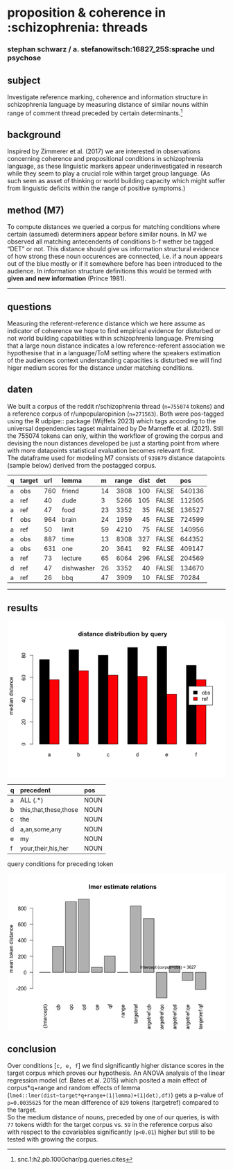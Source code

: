 <!--# xTitle-->

# proposition & coherence in :schizophrenia: threads

### stephan schwarz / a. stefanowitsch:16827_25S:sprache und psychose

## subject

Investigate reference marking, coherence and information structure in schizophrenia language by measuring distance of similar nouns within range of comment thread preceded by certain determinants.[^1]

## background

Inspired by Zimmerer et al. (2017) we are interested in observations concerning coherence and propositional conditions in schizophrenia language, as these linguistic markers appear underinvestigated in research while they seem to play a crucial role within target group language. (As such seen as asset of thinking or world building capacity which might suffer from linguistic deficits within the range of positive symptoms.)

## method (M7)

To compute distances we queried a corpus for matching conditions where certain (assumed) determiners appear before similar nouns. In M7 we observed all matching antecendents of conditions b-f wether be tagged “DET” or not. This distance should give us information structural evidence of how strong these noun occurences are connected, i.e. if a noun appears out of the blue mostly or if it somewhere before has been introduced to the audience. In information structure definitions this would be termed with **given and new information** (Prince 1981).

------------------------------------------------------------------------

## questions

Measuring the referent-reference distance which we here assume as indicator of coherence we hope to find empirical evidence for disturbed or not world building capabilities within schizophrenia language. Premising that a large noun distance indicates a low reference-referent association we hypothesise that in a language/ToM setting where the speakers estimation of the audiences context understanding capacities is disturbed we will find higer medium scores for the distance under matching conditions.

## daten

We built a corpus of the reddit r/schizophrenia thread (`n=755074` tokens) and a reference corpus of r/unpopularopinion (`n=271563`). Both were pos-tagged using the R udpipe:: package (Wijffels 2023) which tags according to the universal dependencies tagset maintained by De Marneffe et al. (2021). Still the 755074 tokens can only, within the workflow of growing the corpus and devising the noun distances developed be just a starting point from where with more datapoints statistical evaluation becomes relevant first.  
The dataframe used for modeling M7 consists of `939879` distance datapoints (sample below) derived from the postagged corpus.

| q   | target | url | lemma      | m   | range | dist | det   | pos    |
|:----|:-------|:----|:-----------|:----|------:|-----:|:------|:-------|
| a   | obs    | 760 | friend     | 14  |  3808 |  100 | FALSE | 540136 |
| a   | ref    | 40  | dude       | 3   |  5266 |  105 | FALSE | 112505 |
| a   | ref    | 47  | food       | 23  |  3352 |   35 | FALSE | 136527 |
| f   | obs    | 964 | brain      | 24  |  1959 |   45 | FALSE | 724599 |
| a   | ref    | 50  | limit      | 59  |  4210 |   75 | FALSE | 140956 |
| a   | obs    | 887 | time       | 13  |  8308 |  327 | FALSE | 644352 |
| a   | obs    | 631 | one        | 20  |  3641 |   92 | FALSE | 409147 |
| a   | ref    | 73  | lecture    | 65  |  6064 |  296 | FALSE | 204569 |
| d   | ref    | 47  | dishwasher | 26  |  3352 |   40 | FALSE | 134670 |
| a   | ref    | 26  | bbq        | 47  |  3909 |   10 | FALSE | 70284  |

------------------------------------------------------------------------

## results

![](https://github.com/esteeschwarz/SPUND-LX/raw/main/psych/HA/poster/plots/distance-distribution-df7-viz1-1.png)

| q   | precedent             | pos  |
|:----|:----------------------|:-----|
| a   | ALL (.\*)             | NOUN |
| b   | this,that,these,those | NOUN |
| c   | the                   | NOUN |
| d   | a,an,some,any         | NOUN |
| e   | my                    | NOUN |
| f   | your,their,his,her    | NOUN |

query conditions for preceding token

![](https://github.com/esteeschwarz/SPUND-LX/raw/main/psych/HA/poster/plots/lmer-plot-df7-lmeplot-1.png)

<!-------->

## conclusion

Over conditions <!--**B** (``` this, that, these, those, DET ```)-->\[`c, e, f`\] we find significantly higher distance scores in the target corpus which proves our hypothesis. An ANOVA analysis of the linear regression model (cf. Bates et al. 2015) which posited a main effect of corpus\*q+range and random effects of lemma (`lme4::lmer(dist~target*q+range+(1|lemma)+(1|det),df)`) gets a p-value of `p=0.0035625` for the mean difference of `829` tokens (targetref) compared to the target.  
So the medium distance of nouns, preceded by one of our queries, is with `77` tokens width for the target corpus vs. `59` in the reference corpus also with respect to the covariables significantly (`p<0.01`) higher but still to be tested with growing the corpus.

<!--![](https://github.com/esteeschwarz/SPUND-LX/raw/main/psych/HA/poster/QR_poster-ext.png)-->
<!--## B. REF-->

[^1]: snc.1:h2.pb.1000char/pg.queries.cites
